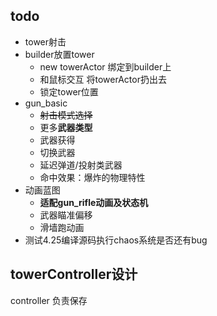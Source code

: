 ﻿## todo
- tower射击
- builder放置tower
  - new towerActor 绑定到builder上
  - 和鼠标交互 将towerActor扔出去
  - 锁定tower位置
- gun_basic
  - ~~射击模式选择~~
  - 更多**武器类型**
  - 武器获得
  - 切换武器
  - 延迟弹道/投射类武器
  - 命中效果：爆炸的物理特性
- 动画蓝图
  - **适配gun_rifle动画及状态机**
  - 武器瞄准偏移
  - 滑墙跑动画
- 测试4.25编译源码执行chaos系统是否还有bug

## towerController设计
controller 负责保存